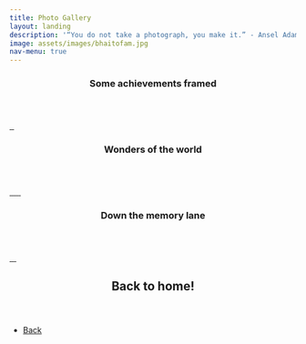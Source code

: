 ```yaml
---
title: Photo Gallery
layout: landing
description: '“You do not take a photograph, you make it.” - Ansel Adams'
image: assets/images/bhaitofam.jpg
nav-menu: true
---
```


<!-- Main -->
<div id="main">


<!-- Two -->
<section id="two" class="spotlights">
	<section>
		<div class="content">
			<div class="inner">
				<header class="major">
					<h3>Some achievements framed</h3>
				</header>
			<a href="generic.html" class="image">
			<img src="assets/images/bhaito-quiz-1.jpeg" alt="" data-position="" />
			<img src="assets/images/bhaito-quiz-2.jpeg" alt="" data-position="" />
			<img src="assets/images/bhaito-quiz-3.jpeg" alt="" data-position="" />
				</a>
			</div>
		</div>
	</section>
	<section>
		<div class="content">
			<div class="inner">
				<header class="major">
					<h3>Wonders of the world</h3>
				</header>
				<a href="generic.html" class="image">
			<img src="assets/images/egypt-1.jpeg" alt="" data-position="top center" />
			<img src="assets/images/egypt-2.jpeg" alt="" data-position="top center" />
			<img src="assets/images/egypt-3.jpeg" alt="" data-position="top center" />
			<img src="assets/images/london-1.jpeg" alt="" data-position="top center" />
			<img src="assets/images/taj-mahal.jpeg" alt="" data-position="top center" />
			<img src="assets/images/himachal.jpeg" alt="" data-position="top center" />
				</a>
			</div>
		</div>
	</section>
	<section>
		<div class="content">
			<div class="inner">
				<header class="major">
					<h3>Down the memory lane</h3>
				</header>
				<a href="generic.html" class="image">
				<img src="assets/images/family-pic.jpeg" alt="" data-position="" />
				<img src="assets/images/childhood-1.jpeg" alt="" data-position="" />
				<img src="assets/images/school-1.jpeg" alt="" data-position="" />
				<img src="assets/images/school-2.jpeg" alt="" data-position="" />
				</a>
			</div>
		</div>
	</section>
</section>

<!-- Three -->
<section id="three">
	<div class="inner">
		<header class="major">
			<h2>Back to home!</h2>
		</header>
		<ul class="actions">
			<li><a href="generic.html" class="button next">Back</a></li>
		</ul>
	</div>
</section>

</div>

